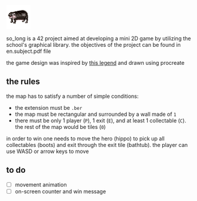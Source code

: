 ![hero image](png/hero.png)

so_long is a 42 project aimed at developing a mini 2D game by utilizing the school's graphical library. the objectives of the project can be found in en.subject.pdf file

the game design was inspired by [this legend](https://en.wikipedia.org/wiki/Moo_Deng) and drawn using procreate

## the rules
the map has to satisfy a number of simple conditions:
* the extension must be `.ber`
* the map must be rectangular and surrounded by a wall made of `1`
* there must be only 1 player (`P`), 1 exit (`E`), and at least 1 collectable (`C`). the rest of the map would be tiles (`0`)

in order to win one needs to move the hero (hippo) to pick up all collectables (boots) and exit through the exit tile (bathtub). the player can use WASD or arrow keys to move

## to do
- [ ] movement animation
- [ ] on-screen counter and win message
